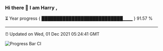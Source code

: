 ### Hi there 👋 I am Harry , 

⏳ Year progress { ███████████████████████████▁▁▁ } 91.57 %

---

⏰ Updated on Wed, 01 Dec 2021 05:24:41 GMT

![Progress Bar CI](https://github.com/duykhang68/duykhang68/workflows/Progress%20Bar%20CI/badge.svg)
